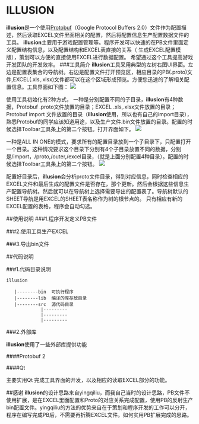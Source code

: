 ﻿# ILLUSION

**illusion**是一个使用[Protobuf](https://developers.google.com/protocol-buffers/)（Google  Protocol Buffers 2.0）文件作为配置描述，然后读取EXCEL文件里面相关的配置，然后将配置信息生产配置数据文件的工具。
**illusion**主要用于游戏配置管理等。程序开发可以快速的在PB文件里面定义配置结构信息，以及配置结构和EXCEL表直接的关系（ 生成EXCEL配置模版），策划可以方便的直接使用EXCEL进行数据配置。
希望通过这个工具提高游戏开发团队的开发效率。
###工具简介
**illusion**工具采用典型的左树右图UI界面。左边是配置表集合的导航树。右边是配置文件打开预览区，相应目录的PB(.proto)文件,EXCEL(.xls,.xlsx)文件都可以在这个区域形成预览。方便您迅速的了解相关配置信息。工具界面如下图：
![](http://i1.piimg.com/588926/f0486520c653ec7e.png)

使用工具初始化有2种方式，
一种是分别配置不同的子目录，**illusion**有4种数据，Protobuf .proto文件放置的目录；EXCEL .xls,.xlsx文件放置的目录；Protobuf import 文件放置的目录（**illusion**使用，所以也有自己的import目录），熟悉Protobuf的同学应该知道用途，以及生产文件.bin文件放置的目录。配置的时候选择Toolbar工具条上的第二个按钮。打开界面如下。
![](http://i2.buimg.com/588926/0a907b1d32e16eb5.png)

一种是ALL IN ONE的模式，要求所有的配置目录放到一个子目录下，只配置打开一个目录。这种情况要求这个目录下分别有4个子目录放置不同的数据，分别是/import，/proto,/outer,/excel目录，（就是上面分别配置4种目录）。配置的时候选择Toolbar工具条上的第二个按钮。
![](http://i1.piimg.com/588926/1addce2493ee43ed.png)

配置好目录后，**illusion**会分析proto文件目录，得到对应信息，同时检查相应的EXCEL文件和最后生成的配置文件是否存在，那个更新。然后会根据这些信息生产配置导航树。然后就可以在导航树上选择需要导出的配置表了。导航树默认的SHEET导航是用EXCEL的SHEET表名称作为树的根节点的。
只有相应有新的EXCEL配置的表格，程序会自动勾选。

##使用说明
###1.程序开发定义PB文件

###2.使用工具生产EXCEL

###3.导出bin文件

##代码说明

###1.代码目录说明


```
illusion

   |--------bin  可执行程序
   |--------lib  编译的库存放目录
   |--------src  源代码目录
             |---------
             |---------
             |---------

```

###2.外部库

**illusion**使用了一些外部库提供功能

####Protobuf 2




####Qt

主要实用Qt 完成工具界面的开发，以及相应的读取EXCEL部分的功能。

##感谢
**illusion**的设计思路来自yingqiliu，而我自己当时的设计思路，PB文件不使用扩展，是在EXCEL里面配置和Proto的对应关系完成配置，使用PB的反射生产bin配置文件。yingqiliu的方法的优势来自在于策划和程序开发的工作可以分开，程序在编写完成PB后，不需要再折腾EXCEL文件。如何实用PB扩展完成的思路。














